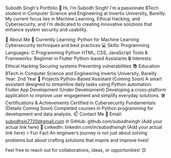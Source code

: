Subodh Singh's Portfolio
👋 Hi, I’m Subodh Singh!
I'm a passionate BTech student in Computer Science and Engineering at Invertis University, Bareilly. My current focus lies in Machine Learning, Ethical Hacking, and Cybersecurity, and I'm dedicated to creating innovative solutions that enhance system security and usability.

🌱 About Me
🎯 Currently Learning:
Python for Machine Learning
Cybersecurity techniques and best practices
💻 Skills:
Programming Languages:
C Programming
Python
HTML, CSS, JavaScript
Tools & Frameworks:
Beginner in Flutter
Python-based Assistants
🔒 Interests:
Ethical Hacking
Securing systems
Preventing vulnerabilities
📚 Education
BTech in Computer Science and Engineering
Invertis University, Bareilly
Year: 2nd Year
🚀 Projects
Python-Based Assistant (Coming Soon)
A smart assistant designed to streamline daily tasks using Python automation.
Flutter App Development (Under Development)
Developing a cross-platform application to improve user engagement and simplify everyday solutions.
🛠 Certifications & Achievements
Certified in Cybersecurity Fundamentals (Details Coming Soon)
Completed courses in Python programming for development and data analysis.
📫 Contact Me
📧 Email: subodhsin7720@gmail.com
🌐 GitHub: github.com/subodhsingh (Add your actual link here)
💼 LinkedIn: linkedin.com/in/subodhsingh (Add your actual link here)
⚡ Fun Fact
An engineer’s journey is not just about solving problems but about crafting solutions that inspire and improve lives!

Feel free to reach out for collaborations, ideas, or opportunities! 😊






